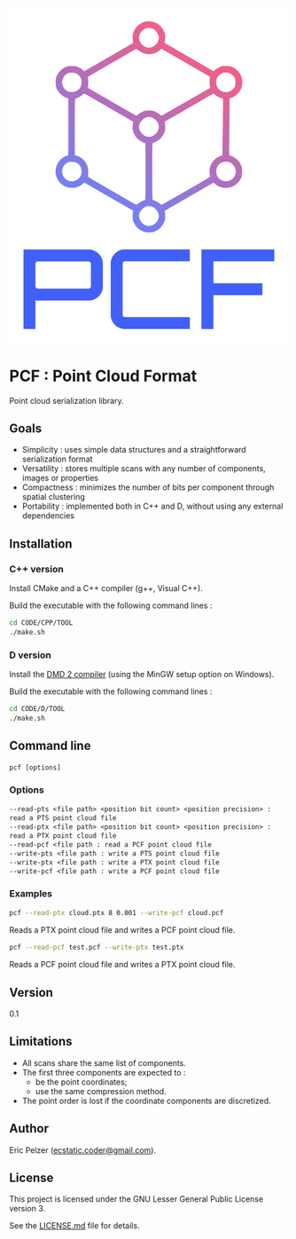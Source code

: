 ![](https://github.com/senselogic/PCF/blob/master/LOGO/pcf.png)

# PCF : Point Cloud Format

Point cloud serialization library.

## Goals

* Simplicity : uses simple data structures and a straightforward serialization format
* Versatility : stores multiple scans with any number of components, images or properties
* Compactness : minimizes the number of bits per component through spatial clustering
* Portability : implemented both in C++ and D, without using any external dependencies

## Installation

### C++ version

Install CMake and a C++ compiler (g++, Visual C++).

Build the executable with the following command lines :

```bash
cd CODE/CPP/TOOL
./make.sh
```

### D version

Install the [DMD 2 compiler](https://dlang.org/download.html) (using the MinGW setup option on Windows).

Build the executable with the following command lines :

```bash
cd CODE/D/TOOL
./make.sh
```

## Command line

```
pcf [options]
```

### Options

```
--read-pts <file path> <position bit count> <position precision> : read a PTS point cloud file
--read-ptx <file path> <position bit count> <position precision> : read a PTX point cloud file
--read-pcf <file path : read a PCF point cloud file
--write-pts <file path : write a PTS point cloud file
--write-ptx <file path : write a PTX point cloud file
--write-pcf <file path : write a PCF point cloud file
```

### Examples

```bash
pcf --read-ptx cloud.ptx 8 0.001 --write-pcf cloud.pcf
```

Reads a PTX point cloud file and writes a PCF point cloud file.

```bash
pcf --read-pcf test.pcf --write-ptx test.ptx
```

Reads a PCF point cloud file and writes a PTX point cloud file.

## Version

0.1

## Limitations

* All scans share the same list of components.
* The first three components are expected to :
  * be the point coordinates;
  * use the same compression method.
* The point order is lost if the coordinate components are discretized.

## Author

Eric Pelzer (ecstatic.coder@gmail.com).

## License

This project is licensed under the GNU Lesser General Public License version 3.

See the [LICENSE.md](LICENSE.md) file for details.
